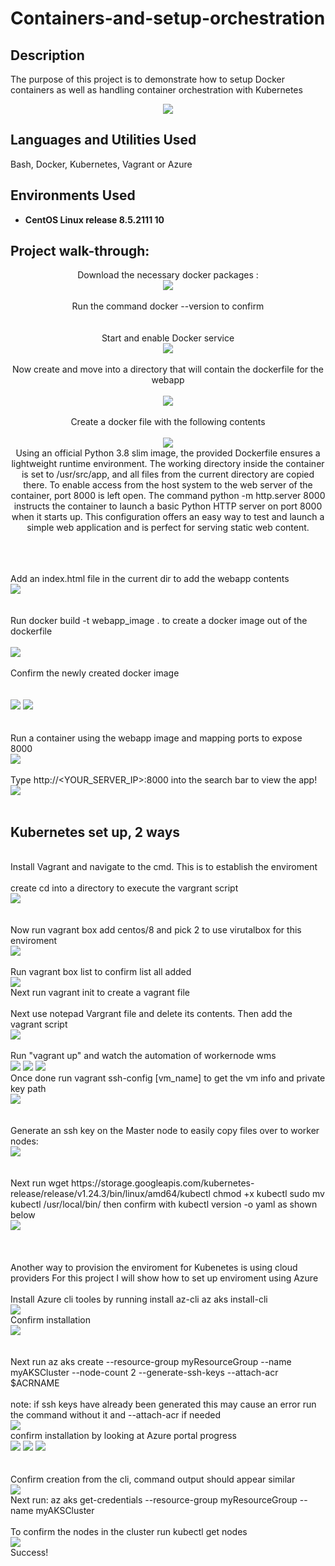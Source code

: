 # Containers-and-setup-orchestration
<h2>Description</h2>
The purpose of this project is to demonstrate how to setup Docker containers as well as handling container orchestration with Kubernetes
<br />
<p align="center">
<img src="https://github.com/user-attachments/assets/c88ff460-84c8-42f7-867d-8438f9811b6b"/>

<h2>Languages and Utilities Used</h2>

Bash, Docker, Kubernetes, Vagrant or Azure

<h2>Environments Used </h2>

- <b>CentOS Linux release 8.5.2111
 10</b>

<h2>Project walk-through:</h2>
<p align="center">
Download the necessary docker packages : <br/>
<img src="https://github.com/user-attachments/assets/082acfbd-2abe-4cea-a7ab-209d7f847c98"/>
<br /> <br />Run the command docker --version to confirm <br />  
<br />
   <br/> Start and enable Docker service <br/> 
<img src="https://github.com/user-attachments/assets/50f5c106-6f09-45fa-a8c9-786676ebf8df"/>
<br />
<br />Now create and move into a directory that will contain the dockerfile for the webapp <br/>
 <br/>
<img src="https://github.com/user-attachments/assets/36e6af31-ed51-4f28-aebd-02b8caffe146"/>
<br />
<br /> Create a docker file with the following contents <br/> 
 <br/>
 <img src="https://github.com/user-attachments/assets/be3e4748-a46b-4590-a161-b8fc45291117"/>
<br/>
 Using an official Python 3.8 slim image, the provided Dockerfile ensures a lightweight runtime environment. The working directory inside the container is set to /usr/src/app, and all files from the current directory are copied there. To enable access from the host system to the web server of the container, port 8000 is left open. The command python -m http.server 8000 instructs the container to launch a basic Python HTTP server on port 8000 when it starts up. This configuration offers an easy way to test and launch a simple web application and is perfect for serving static web content.
 <br/> <br/>
<br/>

<br/>Add an index.html file in the current dir to add the webapp contents <br/>
<img src="https://github.com/user-attachments/assets/eadeb66c-1c8e-41a9-9e7a-f93e4e28a7c3"/>
<br/>
<br/>
<br/>Run docker build -t webapp_image . to create a docker image out of the dockerfile <br/> 
<br/>
<img src="https://github.com/user-attachments/assets/74cf0348-1000-4e6f-a3d0-688967f08eb0"/>
   <br/>
   <br/> Confirm the newly created docker image <br/> 
   <br/>
   <br/>
<img src="https://github.com/user-attachments/assets/fa42daea-298b-4472-9e67-e4e0d9554735"/>
<img src="https://github.com/user-attachments/assets/9866c694-1aa8-463f-9b7c-d9baed2fc0ed"/>
<br />
<br />
<br/> Run a container using the webapp image and mapping ports to expose 8000 <br/>
<img src="https://github.com/user-attachments/assets/ad463dc0-1c68-4614-be77-dc7ab6c438e2"/>
<br/>
 <br/> Type http://<YOUR_SERVER_IP>:8000 into the search bar to view the app! <br/>
<img src="https://github.com/user-attachments/assets/7f696e1d-5676-4064-af1f-06d7b7e3d86c"/>
<br />
<br />
<h2>Kubernetes set up, 2 ways</h2>
<br/> Install Vagrant and navigate to the cmd. This is to establish the enviroment<br/>
<br/>create cd into a directory to execute the vargrant script <br/> 
<img src="https://github.com/user-attachments/assets/e57f4d3c-f52c-4c24-b593-84ce57174a3e"/>   <br/>
<br/>
<br /> Now run vagrant box add centos/8 and pick 2 to use virutalbox for this enviroment <br/> 
<img src="https://github.com/user-attachments/assets/8b3198ed-ceeb-4c40-abe2-ee756778219b"/><br />
 <br/>Run vagrant box list to confirm list all added <br/>
<img src="https://github.com/user-attachments/assets/69e17b9d-08f3-40ce-8292-0dfe9289af68"/>
<br/>Next run vagrant init to create a vagrant file <br/>
<br/>Next use notepad Vargrant file and delete its contents. Then add the vagrant script <br/>
<img src="https://github.com/user-attachments/assets/b8f4f7dd-c001-4200-b72e-15c2da5459a4"/>
<br />
<br/> Run "vagrant up" and watch the automation of workernode wms  <br/>
<img src="https://github.com/user-attachments/assets/9193127b-569e-46a9-98b2-8fb767156ecb"/>
<img src="https://github.com/user-attachments/assets/a958e4be-0fcd-49d4-97ce-8ba3bf86cf19"/>
<img src="https://github.com/user-attachments/assets/c0db7967-ed74-4fb8-bf93-2374ba5469e4"/>
<br/>Once done run vagrant ssh-config [vm_name] to get the vm info and private key path <br/>
<img src="https://github.com/user-attachments/assets/75f4d7ed-ddf9-48da-b25f-a1c3210b1254"/>
<br />
<br/> 
<br/> Generate an ssh key on the Master node to easily copy files over to worker nodes:
<br/>
<img src="https://github.com/user-attachments/assets/9c6f6c2a-8ce0-4bf0-8717-571bd577faa7"/>
<br/>
<br/>
<br/> Next run wget https://storage.googleapis.com/kubernetes-release/release/v1.24.3/bin/linux/amd64/kubectl
chmod +x kubectl
sudo mv kubectl /usr/local/bin/
then confirm with kubectl version -o yaml as shown below <br/>
<img src="https://github.com/user-attachments/assets/daa39b5d-f46b-45e1-adc1-87f2f8e17422"/>   <br/>
<br />
<br />
 <br/>Another way to provision the enviroment for Kubenetes is using cloud providers
 For this project I will show how to set up enviroment using Azure<br/>
 <br/> Install Azure cli tooles by running install az-cli az aks install-cli <br/> 
<img src="https://github.com/user-attachments/assets/c78019ce-6c97-4629-b81e-0551120b7e21"/>
<br/>Confirm installation <br/> 
<img src="https://github.com/user-attachments/assets/23bf98ed-a078-47b5-8e6a-cfe5ad12e7b0"/>
<br />
<br />
 <br/>Next run az aks create --resource-group myResourceGroup --name myAKSCluster --node-count 2 --generate-ssh-keys --attach-acr $ACRNAME <br/>
 <br/>note: if ssh keys have already been generated this may cause an error run the command without it and --attach-acr if needed <br/> 
<img src="https://github.com/user-attachments/assets/19982080-1e42-4034-9e58-54be2cb5ebc4"/>   <br/> confirm installation by looking at Azure portal progress <br/>
<img src="https://github.com/user-attachments/assets/fdaaecf5-c920-424e-b49b-091ba8c91dae"/>
<img src="https://github.com/user-attachments/assets/986ce2a6-615d-4218-aaa4-bb250e37874a"/>
<img src="https://github.com/user-attachments/assets/b8dd8126-e5c8-4796-8acb-208d5b180430"/>
<br />
<br />
 <br/>Confirm creation from the cli, command output should appear similar <br/>
<img src="https://github.com/user-attachments/assets/5b9b0162-98a3-4c47-91d2-2ac29efa6206"/>
<br/>Next run: az aks get-credentials --resource-group myResourceGroup --name myAKSCluster <br/> 
<br/>To confirm the nodes in the cluster run kubectl get nodes <br/>
<img src="https://github.com/user-attachments/assets/76d3da27-cd18-48ae-b944-32f756c18cc0"/>
<br /> Success! <br/>
<br />
